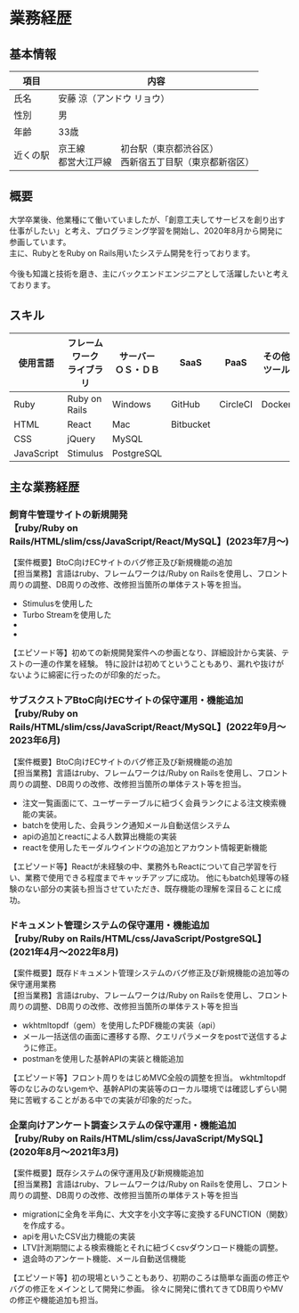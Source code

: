 # 業務経歴
## 基本情報
|項目|内容|
|----|----|
|氏名|安藤 涼（アンドウ リョウ）|
|性別|男|
|年齢|33歳|
|近くの駅|京王線　　　　初台駅（東京都渋谷区）<br>都営大江戸線　西新宿五丁目駅（東京都新宿区）|
## 概要
大学卒業後、他業種にて働いていましたが、「創意工夫してサービスを創り出す仕事がしたい」と考え、プログラミング学習を開始し、2020年8月から開発に参画しています。<br/>
主に、RubyとをRuby on Rails用いたシステム開発を行っております。<br/>																																																													
今後も知識と技術を磨き、主にバックエンドエンジニアとして活躍したいと考えております。

## スキル
|使用言語|フレームワーク<br>ライブラリ|サーバー<br>ＯＳ・ＤＢ|SaaS|PaaS|その他ツール|
|----|----|----|----|----|----|
|Ruby|Ruby on Rails|Windows|GitHub|CircleCI|Docker|
|HTML|React|Mac|Bitbucket|||
|CSS|jQuery|MySQL||||
|JavaScript|Stimulus|PostgreSQL||||

## 主な業務経歴

### 飼育牛管理サイトの新規開発<br>【ruby/Ruby on Rails/HTML/slim/css/JavaScript/React/MySQL】(2023年7月〜)
【案件概要】BtoC向けECサイトのバグ修正及び新規機能の追加<br>
【担当業務】言語はruby、フレームワークは/Ruby on Railsを使用し、フロント周りの調整、DB周りの改修、改修担当箇所の単体テスト等を担当。

- Stimulusを使用した
- Turbo Streamを使用した
-
-

【エピソード等】初めての新規開発案件への参画となり、詳細設計から実装、テストの一連の作業を経験。
特に設計は初めてということもあり、漏れや抜けがないように綿密に行ったのが印象的だった。

### サブスクストアBtoC向けECサイトの保守運用・機能追加<br>【ruby/Ruby on Rails/HTML/slim/css/JavaScript/React/MySQL】(2022年9月〜2023年6月)
【案件概要】BtoC向けECサイトのバグ修正及び新規機能の追加<br>
【担当業務】言語はruby、フレームワークは/Ruby on Railsを使用し、フロント周りの調整、DB周りの改修、改修担当箇所の単体テスト等を担当。
- 注文一覧画面にて、ユーザーテーブルに紐づく会員ランクによる注文検索機能の実装。
- batchを使用した、会員ランク通知メール自動送信システム
- apiの追加とreactによる人数算出機能の実装
- reactを使用したモーダルウインドウの追加とアカウント情報更新機能
  
【エピソード等】Reactが未経験の中、業務外もReactについて自己学習を行い、業務で使用できる程度までキャッチアップに成功。
他にもbatch処理等の経験のない部分の実装も担当させていただき、既存機能の理解を深目ることに成功。

### ドキュメント管理システムの保守運用・機能追加<br>【ruby/Ruby on Rails/HTML/css/JavaScript/PostgreSQL】(2021年4月〜2022年8月)
【案件概要】既存ドキュメント管理システムのバグ修正及び新規機能の追加等の保守運用業務<br>
【担当業務】言語はruby、フレームワークは/Ruby on Railsを使用し、フロント周りの調整、DB周りの改修、改修担当箇所の単体テスト等を担当
- wkhtmltopdf（gem）を使用したPDF機能の実装（api）
- メール一括送信の画面に遷移する際、クエリパラメータをpostで送信するように修正。
- postmanを使用した基幹APIの実装と機能追加
  
【エピソード等】フロント周りをはじめMVC全般の調整を担当。
wkhtmltopdf等のなじみのないgemや、基幹APIの実装等のローカル環境では確認しずらい開発に苦戦することがある中での実装が印象的だった。

### 企業向けアンケート調査システムの保守運用・機能追加<br>【ruby/Ruby on Rails/HTML/slim/css/JavaScript/MySQL】(2020年8月〜2021年3月)
【案件概要】既存システムの保守運用及び新規機能追加<br>
【担当業務】言語はruby、フレームワークは/Ruby on Railsを使用し、フロント周りの調整、DB周りの改修、改修担当箇所の単体テスト等を担当
- migrationに全角を半角に、大文字を小文字等に変換するFUNCTION（関数）を作成する。
- apiを用いたCSV出力機能の実装
- LTV計測期間による検索機能とそれに紐づくcsvダウンロード機能の調整。
- 退会時のアンケート機能、メール自動送信機能
  
【エピソード等】初の現場ということもあり、初期のころは簡単な画面の修正やバグの修正をメインとして開発に参画。
徐々に開発に慣れてきてDB周りやMVの修正や機能追加も担当。
